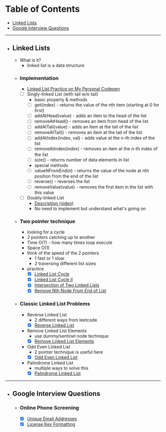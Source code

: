 # Table of Contents

- [Linked Lists](#Linked-Lists)
- [Google Interview Questions](#Google-Interview-Questions)


-----
- ## Linked Lists
    * What is it?
        - linked list is a data structure
    - ### Implementation
        - [Linked List Practice on My Personal Codepen](https://codepen.io/thomastaeChoi/pen/bGpjjRE?editors=0010)
        - [ ] Singly-linked List (with tail w/o tail)
            * basic property & methods
            - [ ] get(index) - returns the value of the nth item (starting at 0 for first)
            - [ ] addAtHead(value) - adds an item to the head of the list
            - [ ] removeAtHead() - removes an item from head of the list
            - [ ] addAtTail(value) - adds an item at the tail of the list
            - [ ] removeAtTail() - removes an item at the tail of the list
            - [ ] addAtIndex(index, val) - adds value at the n-th index of the list      
            - [ ] removeAtIndex(index) - removes an item at the n-th index of the list            
            - [ ] size() - returns number of data elements in list
            
            * special methods
            - [ ] valueNFromEnd(n) - returns the value of the node at nth position from the end of the list
            - [ ] reverse() - reverses the list
            - [ ] removeValue(value) - removes the first item in the list with this value
        - [ ] Doubly-linked List
            - [Description (video)](https://www.coursera.org/lecture/data-structures/doubly-linked-lists-jpGKD)
            - No need to implement but understand what's going on
    - ### Two pointer technique
        * looking for a cycle
        * 2 pointers catching up to another
        * Time O(?) - how many times loop execute
        * Space O(1)
        * think of the speed of the 2 pointers
            * 1 fast or 1 slow
            * 2 traversing different list sizes
        
        - practice
            - [x] [Linked List Cycle](https://leetcode.com/explore/learn/card/linked-list/214/two-pointer-technique/1212/)
            - [x] [Linked List Cycle II](https://leetcode.com/explore/learn/card/linked-list/214/two-pointer-technique/1214/)
            - [x] [Intersection of Two Linked Lists](https://leetcode.com/explore/learn/card/linked-list/214/two-pointer-technique/1215/)
            - [x] [Remove Nth Node From End of List](https://leetcode.com/explore/learn/card/linked-list/214/two-pointer-technique/1296/)

    - ### Classic Linked List Problems
        * Reverse Linked List
            * 2 different ways from leetcode
            - [x] [Reverse Linked List](https://leetcode.com/explore/learn/card/linked-list/219/classic-problems/1205/)
        * Remove Linked List Elements
            * use dummy/sentinel node technique
            - [x] [Remove Linked List Elements](https://leetcode.com/explore/learn/card/linked-list/219/classic-problems/1207/)
        * Odd Even Linked List
            * 2 pointer technique is useful here
            - [x] [Odd Even Linked List](https://leetcode.com/explore/learn/card/linked-list/219/classic-problems/1208/)
        * Palindrome Linked List
            * multiple ways to solve this
            - [x] [Palindrome Linked List](https://leetcode.com/explore/learn/card/linked-list/219/classic-problems/1209/)

-----
- ## Google Interview Questions
    - ### Online Phone Screening
        - [x] [Unique Email Addresses](https://leetcode.com/explore/interview/card/google/67/sql-2/3044/)
        - [x] [License Key Formatting](https://leetcode.com/explore/interview/card/google/67/sql-2/472/)